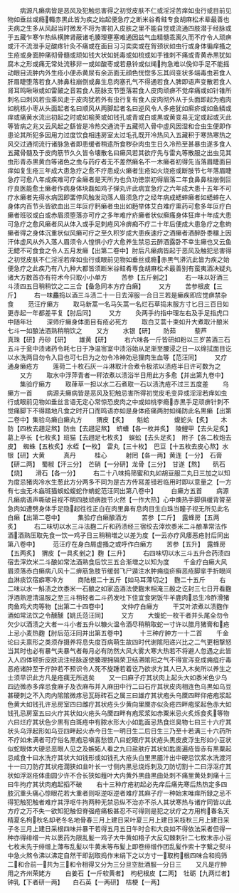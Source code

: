 <!-- { "loadSidebar": true } -->
　　病源凡癞病皆是恶风及犯触忌害得之初觉皮肤不仁或淫淫苦痒如虫行或目前见物如垂丝或瘾輙赤黒此皆为疾之始起便急疗之断米谷肴鲑专食胡麻松术辈最善也夫病之生多从风起当时微发不将为害初入皮肤之里不能自觉或流通四肢潜于经脉或于五藏乍寒乍热纵横脾肾蔽诸毛腠理壅塞难通因兹气血精髓乖离久而不疗令人顽痹或汗不流泄手足酸疼针灸不痛或在面目习习奕奕或在胷颈状如虫行或身体徧痒搔之生疮或身面肿痛彻骨髓或顽如钱大状如蚝毒或如梳或如手锥刺不痛或青黄赤黒犹如腐木之形或痛无常处流移非一或如酸枣或若悬铃或似绳拘急难以俛仰手足不能摇动眼目流肿内外生疮小便赤黄尿有余沥面无顔色恍惚多忘其间变状多端毒虫若食人肝眉睫堕落若食人肺鼻柱崩倒或鼻生息肉塞孔气不得通若食人脾即语声变散若食人肾耳鸣啾啾或如雷皷之音若食人筋脉支节堕落若食人皮肉顽痹不觉痒痛或如针锥所刺名曰刺风若虫乘风走于皮肉犹若外有虫行复有食人皮肉彻外从于头面即起为疱肉如桃核小枣从头面起者名曰顺风从两脚起者名曰逆风令人多疮犹如癣疥或如鱼鳞或痒或痛黄水流出初起之时或如榆荚或如钱孔或青或白或黒或黄变易无定或起或灭此等皆病之兆又云风起之繇皆是冷热交通流于五藏彻入骨中虚风因湿和合虫生便即作患论其所犯多因用力过度饮食相违房室太过毛孔既开冷热风入五藏积于寒热寒热之风交过通彻流行诸脉急者即患缓者稍逺所食秽杂肉虫生日久冷热至甚暴虫遂多食人五藏骨髓及于皮肉筋节久久皆令壊散名曰癞风若其欲疗先与雷丸等散服之出虫见其虫形青赤黒黄白等诸色之虫与药疗者无不差然癞名不一木癞者初得先当落眉睫面目痒如复生疮三年成大患急疗之愈不疗患成火癞者生疮如火烧疮或断肢节七年落眉睫急疗可愈八年成疾难可疗金癞者是天所为也负功徳崇初得眉落二年食鼻鼻柱崩倒叵疗良医能愈土癞者作病身体块磊如鸡子弹丸许此病宜急疗之六年成大患十五年不可疗水癞者先得水病因即畱停风触发动落人眉须急疗之经年病成蟋蟀癞者如蟋蟀在人身体内百节头皆欲血出三年叵疗麫癞者虫出如麪举体艾白难疗熏药可愈多年叵疗白癞者班驳或白或赤眉须堕落亦可疗之多年难疗疥癞者状似癣瘙身体狂痒十年成大患可急疗之愈风癞者风从体入或手足刺疮风冷痹痴不疗二十年后便成大患急疗之愈蚼癞者得之身体沉重状似风癞可疗之至久积岁成大患疾速疗之酒癞者酒醉卧黍穰上因汗体虚风从外入落人眉须令人惶惧小疗大愈养生禁忌云醉酒露卧不幸生癞也又云鱼无鳃不可食食之令人五月发癞【出第二卷中】肘后凡癞病皆起于恶风及触犯忌害得之初觉皮肤不仁淫淫若痒如虫行或眼前见物如垂丝或瘾赤黒气漭沆此皆为疾之始便急疗之此疾乃有八九种大都皆须断米谷鲑肴専食胡麻松术最善别有蛮夷酒决疑丸诸大方数首亦有符术今只取小小单方
　　苦参【五斤剉之】
　　右一味以好酒三斗渍四五日稍稍饮之二三合【备急同本方疗白癞】
　　又方
　　苦参根皮【三斤】
　　右一味麤捣以酒三斗渍二十一日去滓服一合日三若是癞疾即应觉痹禁杂食
　　范汪疗癞方
　　取马新蒿一名马矢蒿一名烂石草捣末服方寸匕日三百日如更赤起一年都差平复【肘后同】
　　又方
　　灸两手约指中理左右及手足指虎口中随年壮
　　深师疗癞身体面目有疮必死方
　　取白艾蒿十束如升大煮取汁酿米七斗一如酿法酒熟稍稍饮之
　　又方
　　水银【研】　　防茹　　　藜芦　　　真珠【研】丹砂【研】　　雄黄【研】
　　右六味各一斤皆研如粉以三岁苦酒三石五斗于瓮中渍诸药令耗七日于净温宻室中渍浴始从足渐至腰浸之日一以绵拭面目讫以水洗两目勿令入目也可七日为之勿令冷神効忌狸肉生血等【范汪同】
　　又疗通身癞疮方
　　莲荷二十枚石灰一斗淋取汁合煮令极浓以渍疮半日许可数为之
　　又方
　　取水中浮萍青者一秤浓煮以渍浴半日用此方多愈【并出第九卷中】
　　集验疗癞方
　　取葎草一担以水二石煮取一石以渍洗疮不过三五度差
　　乌癞方一首
　　病源夫癞病皆是恶风及犯触忌害所得初觉皮毛变异或淫淫若痒如虫行或眼前见物如垂丝言语无定心常惊恐皮肉之中或如桃李瘾赤黒手足顽痹针刺不觉痛脚下不得踏地凡食之时开口而鸣语亦如是身体疮痛两肘如绳防此名黒癞【出第二卷中】集验乌癞白癞丸方
　　猬皮【炙】　　魁蛤　　　　蝮蛇头【炙】　　木防【四枚去趐足熬】防虫【去趐足熬】　蛴螬【各一枚并炙】　陵鲤甲【去头足炙】　葛上亭长【七枚炙】班猫【去趐足七枚炙】　蜈蚣【去头足炙】　附子【各二枚炮去皮】　蜘蛛【五枚炙】水蛭【一枚】　雷丸【三十枚】　巴豆【十五枚去皮心熬】水银【研】大黄　　　真丹　　　桂心　　　射罔【各一两】黄连【一分】　石膏【研二两】　蜀椒【汗三分】　芒硝【一分研】龙骨【三分】　甘遂【熬】　　矾石【烧】　　滑石【各一分】
　　右二十八味捣筛蜜和丸如胡豆服二丸日三加之以知为度忌猪肉冷水生葱此方分两多不同为是古方传冩差错若临用时即以意量之【一方有七虫无木蝱斑猫蜈蚣蝮蛇作蚺蛇范汪同出第八卷中】
　　白癞方五首
　　病源凡癞病语声嘶破目视不眀四肢顽痹肢节火然【一作大热】心中燠热手脚俱缓背膂至急肉如遭劈身体手足隐起徃徃正白在肉里鼻有息肉目生白珠当瞳子视无所见此名白癞【出第二卷中】
　　集验疗白癞酿酒方
　　苦参【二斤】　露蜂房【五两炙】
　　右二味切以水三斗法麴二斤和药渍经三宿绞去滓炊黍米二斗酿凖常法作酒酒熟压取先食一饮一鸡子日三稍稍増之以差为度【一云亦疗风痿恶疮肘后同出第八卷中】
　　范汪疗在身白屑虚搔之或呼作白癞方
　　苦参【五升】　露蜂房【五两炙】　猬皮【一具炙剉之】麴【三升】
　　右四味切以水三斗五升合药渍四宿去滓炊米二斗酿如常法酒熟食后饮三五合渐増之以知为度
　　千金疗白癞大风眉须落赤白癞病八风十二痹筋急肢节缓弱飞尸遁注水肿痈疽疥癣恶疮脚挛手折眼间血淋痰饮宿癖寒冷方
　　商陆根二十五斤【如马耳薄切之】　麴二十五斤
　　右二味以水一斛渍之炊黍米一石酿之如家造酒法使麴末相淹三酘之讫封三七日开看麴浮酒熟澄清温服之至三斗稍轻者二斗药发吐下佳宜食粥饭牛羊鹿肉忌生冷酢滑猪肉鱼鸡犬肉等物【出第二十四卷中】
　　文仲疗白癞方
　　干艾叶浓煮以渍麴作酒如常法饮之令醺醺【姚氏范汪同】
　　又方
　　大蝮蛇一枚干者并头尾全勿令欠少以酒渍之大者一斗小者五升以糠火温令酒尽稍稍取蛇一寸许以腊月猪膏和疮上忌小麦热麴【肘后范汪同并出第五卷中】
　　十三种疔肿方一十二首
　　千金论曰夫禀形之类须存摄养将息失度百病萌生故四时代谢隂阳递兴比之二气更相撃怒当其时也必有暴气夫暴气者毎月必有防然大风大雾大寒大热若不将避人忽遇之此皆入人四体顿折皮肤流注经脉遂使腠理拥隔荣卫结滞隂阳之气不得宣泻变成痈疽疔毒恶疮诸肿至于疔肿若不预识令人死不旋踵若着讫乃欲求方其人已入木矣所以养生之士须早识此方凡是疮痍无所逃矣
　　又一曰麻子疔其状肉上起头大如黍米色少乌四边微赤多痒忌食麻子及衣麻布并入麻田中行二曰石疔其状皮肉相连色乌黒如乌豆甚硬刺之不入肉内隂隂微疼忌瓦砾砖石之属三曰雄疔其状疱头乌黡四畔仰疮疱浆起色黄大如钱孔许忌房室四曰雌疔其状疮头少黄向里黡亦似灸疮四畔疱浆起色赤大如钱孔忌房室五曰火疔其状如火疮头乌黡四畔有疱浆浆如赤粟米忌火炙烁食炙等物六曰烂疔其状色少黒有白斑疮中有脓水形大小如匙面忌热食烂臭物七曰三十六疔其状头乌浮起形如乌豆四畔起火赤今日生一明日生二后日生三乃至十若满三十六药所不疗如未满者可疗俗名黒疱忌嗔喜愁恨八曰蛇眼疔其状疮头黒皮皮浮生形如小豆状似蛇眼体大硬忌恶眼人见之及嫉妬人看之九曰盐肤疔其状如匙面遍疮皆赤有黒粟起忌咸食十曰水洗疔其状大如钱形或如钱孔大疮头白里黒靥汁出中硬忌饮浆水洗渡河十一曰刀防疔其状疮濶狭如韭叶长一寸侧内黒忌烧烁刺及刀防切割十二曰浮沤疔其状如浮沤疮体曲圆少许不合长狭如薤叶大内黄外黒曲黒曲处刺不痛里黄处刺痛十三曰牛拘疔其状肉疱起搯不破
　　右十三种疔疮初起必先痒后痛先寒后热热定多四肢沉重头痛心惊眼花若大重者则呕逆呕逆者难疗其麻子疔一种始末唯痒所録之忌不得犯触犯触者难疗其浮呕牛拘两种无禁忌纵不治亦不杀人其状寒热与诸疔同皆以此方疗之万不失一欲知犯触但脊强疮痛极甚忍不可得则是犯之状疗之方用枸春名天精夏名枸秋名却老冬名地骨春三月上建日采叶夏三月上建日采枝秋三月上建日采子冬三月上建日采根四味并暴干若得五月五日午时合和大良如不得依法采者但得一种亦得绯缯一片以褁药为限乱髪一鸡子大牛黄如梧子大反勾棘刺针二七枚末赤小豆七枚末先于绯缯上薄布乱髪以牛黄末等布髪上即卷绯缯作团乱髪作索十字繋之熨斗中急火熬令沸以沸定自然干即刮取捣作末绢下之以方寸一取枸根四味合和捣筛二和合前一共为三和令相得又分为三分旦空肚酒服一分日三
　　又凡是疔肿用之齐州荣姥方
　　白姜石【一斤软黄者】　枸杞根皮【二两】　牡砺【九两烂者】钟乳【下者研一两】　　白石英【一两研】　桔梗【一两】
